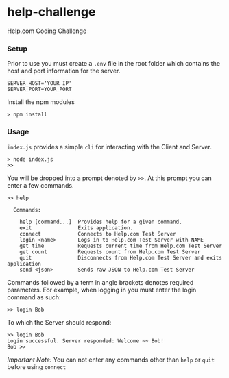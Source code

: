 # help-challenge
Help.com Coding Challenge

### Setup
Prior to use you must create a `.env` file in the root folder which contains the host and port information for the server.
```
SERVER_HOST='YOUR_IP'
SERVER_PORT=YOUR_PORT
```

Install the npm modules
```
> npm install
```

### Usage
`index.js` provides a simple `cli` for interacting with the Client and Server.
```
> node index.js
>>
```

You will be dropped into a prompt denoted by `>>`. At this prompt you can enter a few commands.
```
>> help

  Commands:

    help [command...]  Provides help for a given command.
    exit               Exits application.
    connect            Connects to Help.com Test Server
    login <name>       Logs in to Help.com Test Server with NAME
    get time           Requests current time from Help.com Test Server
    get count          Requests count from Help.com Test Server
    quit               Disconnects from Help.com Test Server and exits application
    send <json>        Sends raw JSON to Help.com Test Server
```

Commands followed by a term in angle brackets denotes required parameters. For example, when logging in you must enter the login command as such:
```
>> login Bob
```

To which the Server should respond:
```
>> login Bob
Login successful. Server responded: Welcome ~~ Bob!
Bob >>
```

_Important Note:_
You can not enter any commands other than `help` or `quit` before using `connect`
